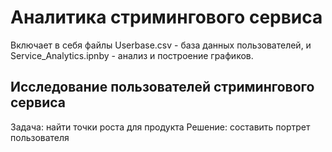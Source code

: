# Аналитика стримингового сервиса
Включает в себя файлы Userbase.csv - база данных пользователей, и Service_Analytics.ipnby - анализ и построение графиков.

## Исследование пользователей стримингового сервиса
Задача: найти точки роста для продукта
Решение: составить портрет пользователя

